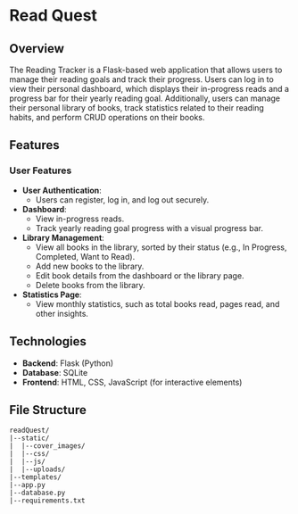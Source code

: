 # Read Quest

## Overview
The Reading Tracker is a Flask-based web application that allows users to manage their reading goals and track their progress. Users can log in to view their personal dashboard, which displays their in-progress reads and a progress bar for their yearly reading goal. Additionally, users can manage their personal library of books, track statistics related to their reading habits, and perform CRUD operations on their books.

## Features

### User Features
- **User Authentication**:
  - Users can register, log in, and log out securely.
- **Dashboard**:
  - View in-progress reads.
  - Track yearly reading goal progress with a visual progress bar.
- **Library Management**:
  - View all books in the library, sorted by their status (e.g., In Progress, Completed, Want to Read).
  - Add new books to the library.
  - Edit book details from the dashboard or the library page.
  - Delete books from the library.
- **Statistics Page**:
  - View monthly statistics, such as total books read, pages read, and other insights.

## Technologies
- **Backend**: Flask (Python)
- **Database**: SQLite
- **Frontend**: HTML, CSS, JavaScript (for interactive elements)

## File Structure
```plaintext
readQuest/
|--static/
|  |--cover_images/
|  |--css/
|  |--js/
|  |--uploads/
|--templates/
|--app.py
|--database.py
|--requirements.txt
